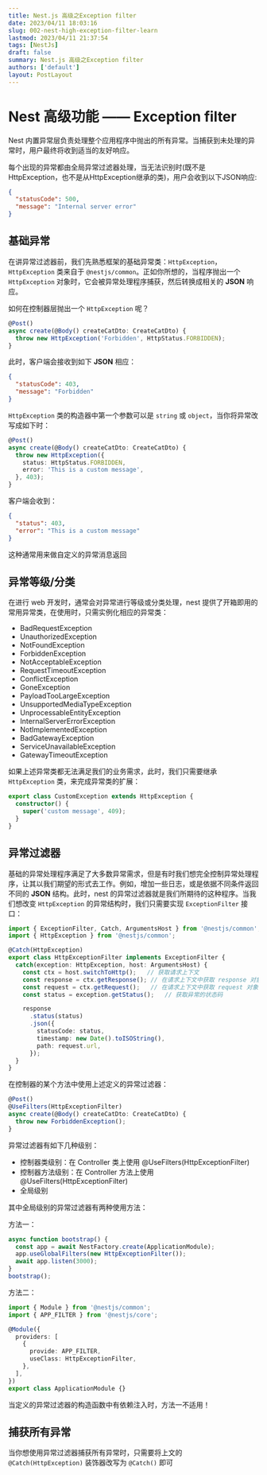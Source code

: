 ```yaml
---
title: Nest.js 高级之Exception filter
date: 2023/04/11 18:03:16
slug: 002-nest-high-exception-filter-learn
lastmod: 2023/04/11 21:37:54
tags: [NestJs]
draft: false
summary: Nest.js 高级之Exception filter
authors: ['default']
layout: PostLayout
---
```

# Nest 高级功能 —— Exception filter

Nest 内置异常层负责处理整个应用程序中抛出的所有异常。当捕获到未处理的异常时，用户最终将收到适当的友好响应。

每个出现的异常都由全局异常过滤器处理，当无法识别时(既不是HttpException，也不是从HttpException继承的类)，用户会收到以下JSON响应:

```json
{
  "statusCode": 500,
  "message": "Internal server error"
}
```

## 基础异常

在讲异常过滤器前，我们先熟悉框架的基础异常类：`HttpException`，`HttpException` 类来自于 `@nestjs/common`。正如你所想的，当程序抛出一个 `HttpException` 对象时，它会被异常处理程序捕获，然后转换成相关的 **JSON** 响应。

如何在控制器层抛出一个 `HttpException` 呢？

```typescript
@Post()
async create(@Body() createCatDto: CreateCatDto) {
  throw new HttpException('Forbidden', HttpStatus.FORBIDDEN);
}
```

此时，客户端会接收到如下 **JSON** 相应：

```json
{
  "statusCode": 403,
  "message": "Forbidden"
}
```

`HttpException` 类的构造器中第一个参数可以是 `string` 或 `object`，当你将异常改写成如下时：

```typescript
@Post()
async create(@Body() createCatDto: CreateCatDto) {
  throw new HttpException({
    status: HttpStatus.FORBIDDEN,
    error: 'This is a custom message',
  }, 403);
}
```

客户端会收到：

```json
{
  "status": 403,
  "error": "This is a custom message"
}
```

这种通常用来做自定义的异常消息返回

## 异常等级/分类

在进行 web 开发时，通常会对异常进行等级或分类处理，nest 提供了开箱即用的常用异常类，在使用时，只需实例化相应的异常类：

- BadRequestException
- UnauthorizedException
- NotFoundException
- ForbiddenException
- NotAcceptableException
- RequestTimeoutException
- ConflictException
- GoneException
- PayloadTooLargeException
- UnsupportedMediaTypeException
- UnprocessableEntityException
- InternalServerErrorException
- NotImplementedException
- BadGatewayException
- ServiceUnavailableException
- GatewayTimeoutException

如果上述异常类都无法满足我们的业务需求，此时，我们只需要继承 `HttpException` 类，来完成异常类的扩展：

```typescript
export class CustomException extends HttpException {
  constructor() {
    super('custom message', 409);
  }
}
```

## 异常过滤器

基础的异常处理程序满足了大多数异常需求，但是有时我们想完全控制异常处理程序，让其以我们期望的形式去工作。例如，增加一些日志，或是依据不同条件返回不同的 **JSON** 结构。此时，nest 的异常过滤器就是我们所期待的这种程序。当我们想改变 `HttpException` 的异常结构时，我们只需要实现 `ExceptionFilter` 接口：

```typescript
import { ExceptionFilter, Catch, ArgumentsHost } from '@nestjs/common';
import { HttpException } from '@nestjs/common';

@Catch(HttpException)
export class HttpExceptionFilter implements ExceptionFilter {
  catch(exception: HttpException, host: ArgumentsHost) {
    const ctx = host.switchToHttp();   // 获取请求上下文
    const response = ctx.getResponse(); // 在请求上下文中获取 response 对象
    const request = ctx.getRequest();   // 在请求上下文中获取 request 对象
    const status = exception.getStatus();   // 获取异常的状态码

    response
      .status(status)
      .json({
        statusCode: status,
        timestamp: new Date().toISOString(),
        path: request.url,
      });
  }
}
```

在控制器的某个方法中使用上述定义的异常过滤器：

```typescript
@Post()
@UseFilters(HttpExceptionFilter)
async create(@Body() createCatDto: CreateCatDto) {
  throw new ForbiddenException();
}
```

异常过滤器有如下几种级别：

- 控制器类级别：在 Controller 类上使用 @UseFilters(HttpExceptionFilter)
- 控制器方法级别：在 Controller 方法上使用 @UseFilters(HttpExceptionFilter)
- 全局级别

其中全局级别的异常过滤器有两种使用方法：

方法一：

```typescript
async function bootstrap() {
  const app = await NestFactory.create(ApplicationModule);
  app.useGlobalFilters(new HttpExceptionFilter());
  await app.listen(3000);
}
bootstrap();
```

方法二：

```typescript
import { Module } from '@nestjs/common';
import { APP_FILTER } from '@nestjs/core';

@Module({
  providers: [
    {
      provide: APP_FILTER,
      useClass: HttpExceptionFilter,
    },
  ],
})
export class ApplicationModule {}
```

当定义的异常过滤器的构造函数中有依赖注入时，方法一不适用！

## 捕获所有异常

当你想使用异常过滤器捕获所有异常时，只需要将上文的 `@Catch(HttpException)` 装饰器改写为 `@Catch()` 即可